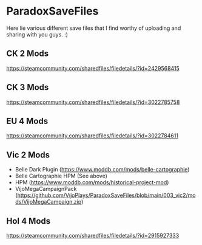 # ParadoxSaveFiles

Here lie various different save files that I find worthy of uploading and sharing with you guys. :)

## CK 2 Mods

https://steamcommunity.com/sharedfiles/filedetails/?id=2429568415

## CK 3 Mods

https://steamcommunity.com/sharedfiles/filedetails/?id=3022785758

## EU 4 Mods

https://steamcommunity.com/sharedfiles/filedetails/?id=3022784611

## Vic 2 Mods

- Belle Dark Plugin (https://www.moddb.com/mods/belle-cartographie)
- Belle Cartographie HPM (See above)
- HPM (https://www.moddb.com/mods/historical-project-mod)
- VijoMegaCampaignPack (https://github.com/VijoPlays/ParadoxSaveFiles/blob/main/003_vic2/mods/VijoMegaCampaign.zip)

## HoI 4 Mods

https://steamcommunity.com/sharedfiles/filedetails/?id=2915927333
